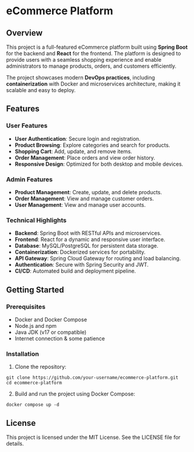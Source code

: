 # eCommerce Platform

## Overview

This project is a full-featured eCommerce platform built using **Spring Boot** for the backend and **React** for the frontend. The platform is designed to provide users with a seamless shopping experience and enable administrators to manage products, orders, and customers efficiently.

The project showcases modern **DevOps practices**, including **containerization** with Docker and microservices architecture, making it scalable and easy to deploy.

## Features

### User Features

- **User Authentication**: Secure login and registration.
- **Product Browsing**: Explore categories and search for products.
- **Shopping Cart**: Add, update, and remove items.
- **Order Management**: Place orders and view order history.
- **Responsive Design**: Optimized for both desktop and mobile devices.

### Admin Features

- **Product Management**: Create, update, and delete products.
- **Order Management**: View and manage customer orders.
- **User Management**: View and manage user accounts.

### Technical Highlights

- **Backend**: Spring Boot with RESTful APIs and microservices.
- **Frontend**: React for a dynamic and responsive user interface.
- **Database**: MySQL/PostgreSQL for persistent data storage.
- **Containerization**: Dockerized services for portability.
- **API Gateway**: Spring Cloud Gateway for routing and load balancing.
- **Authentication**: Secure with Spring Security and JWT.
- **CI/CD**: Automated build and deployment pipeline.

## Getting Started

### Prerequisites
- Docker and Docker Compose
- Node.js and npm
- Java JDK (v17 or compatible)
- Internet connection & some patience

### Installation

1. Clone the repository:
```shell
git clone https://github.com/your-username/ecommerce-platform.git
cd ecommerce-platform
```

2. Build and run the project using Docker Compose:
```shell
docker compose up -d
```

## License

This project is licensed under the MIT License. See the LICENSE file for details.
